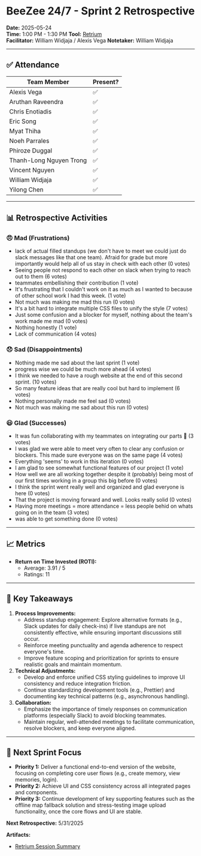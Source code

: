 # BeeZee 24/7 - Sprint 2 Retrospective

**Date:** 2025-05-24  
**Time:** 1:00 PM - 1:30 PM
**Tool:** [Retrium](https://app.retrium.com/team-room/74a0c95e-b95c-4a1d-97a7-5ab5a9d62579/history/5d933d33-80d8-4ac0-bd59-69a9cccdc152)  
**Facilitator:** William Widjaja / Alexis Vega
**Notetaker:** William Widjaja

---

## ✅ Attendance

| Team Member             | Present? |
| ----------------------- | -------- |
| Alexis Vega             | ✅       |
| Aruthan Raveendra       | ✅       |
| Chris Enotiadis         | ✅       |
| Eric Song               | ✅       |
| Myat Thiha              | ✅       |
| Noeh Parrales           | ✅       |
| Phiroze Duggal          | ✅       |
| Thanh-Long Nguyen Trong | ✅       |
| Vincent Nguyen          | ✅       |
| William Widjaja         | ✅       |
| Yilong Chen             | ✅       |

---

## 📊 Retrospective Activities

### 😠 **Mad (Frustrations)**

- lack of actual filled standups (we don't have to meet we could just do slack messages like that one team). Afraid for grade but more importantly would help all of us stay in check with each other (0 votes)
- Seeing people not respond to each other on slack when trying to reach out to them (6 votes)
- teammates embellishing their contribution (1 vote)
- It's frustrating that I couldn't work on it as much as I wanted to because of other school work I had this week. (1 vote)
- Not much was making me mad this run (0 votes)
- It's a bit hard to integrate multiple CSS files to unify the style (7 votes)
- Just some confusion and a blocker for myself, nothing about the team's work made me mad (0 votes)
- Nothing honestly (1 vote)
- Lack of communication (4 votes)

### 😞 **Sad (Disappointments)**

- Nothing made me sad about the last sprint (1 vote)
- progress wise we could be much more ahead (4 votes)
- I think we needed to have a rough website at the end of this second sprint. (10 votes)
- So many feature ideas that are really cool but hard to implement (6 votes)
- Nothing personally made me feel sad (0 votes)
- Not much was making me sad about this run (0 votes)

### 😃 **Glad (Successes)**

- It was fun collaborating with my teammates on integrating our parts 🥳 (3 votes)
- I was glad we were able to meet very often to clear any confusion or blockers. This made sure everyone was on the same page (4 votes)
- Everything 'seems' to work in this iteration (0 votes)
- I am glad to see somewhat functional features of our project (1 vote)
- How well we are all working together despite it (probably) being most of our first times working in a group this big before (0 votes)
- I think the sprint went really well and organized and glad everyone is here (0 votes)
- That the project is moving forward and well. Looks really solid (0 votes)
- Having more meetings = more attendance = less people behid on whats going on in the team (3 votes)
- was able to get something done (0 votes)

---

## 📈 **Metrics**

- **Return on Time Invested (ROTI):**
  - Average: 3.91 / 5
  - Ratings: 11

---

## 🔑 **Key Takeaways**

1. **Process Improvements:**
   - Address standup engagement: Explore alternative formats (e.g., Slack updates for daily check-ins) if live standups are not consistently effective, while ensuring important discussions still occur.
   - Reinforce meeting punctuality and agenda adherence to respect everyone's time.
   - Improve feature scoping and prioritization for sprints to ensure realistic goals and maintain momentum.
2. **Technical Adjustments:**
   - Develop and enforce unified CSS styling guidelines to improve UI consistency and reduce integration friction.
   - Continue standardizing development tools (e.g., Prettier) and documenting key technical patterns (e.g., asynchronous handling).
3. **Collaboration:**
   - Emphasize the importance of timely responses on communication platforms (especially Slack) to avoid blocking teammates.
   - Maintain regular, well-attended meetings to facilitate communication, resolve blockers, and keep everyone aligned.

---

## 🚀 **Next Sprint Focus**

- **Priority 1:** Deliver a functional end-to-end version of the website, focusing on completing core user flows (e.g., create memory, view memories, login).
- **Priority 2:** Achieve UI and CSS consistency across all integrated pages and components.
- **Priority 3:** Continue development of key supporting features such as the offline map fallback solution and stress-testing image upload functionality, once the core flows and UI are stable.

**Next Retrospective:** 5/31/2025

**Artifacts:**

- [Retrium Session Summary](https://app.retrium.com/team-room/74a0c95e-b95c-4a1d-97a7-5ab5a9d62579/history/5d933d33-80d8-4ac0-bd59-69a9cccdc152)

